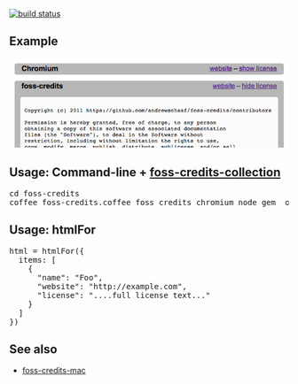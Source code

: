 [![build status](https://secure.travis-ci.org/andrewschaaf/foss-credits.png)](http://travis-ci.org/andrewschaaf/foss-credits)

## Example

![](//github.com/andrewschaaf/foss-credits/raw/master/docs/example.png)


## Usage: Command-line + [foss-credits-collection](https://github.com/andrewschaaf/foss-credits-collection)

<pre>
cd foss-credits
coffee foss-credits.coffee foss_credits chromium node gem__oily_png ... > credits.html
</pre>


## Usage: htmlFor
<pre>
html = htmlFor({
  items: [
    {
      "name": "Foo",
      "website": "http://example.com",
      "license": "....full license text..."
    }
  ]
})
</pre>

## See also

* [foss-credits-mac](https://github.com/andrewschaaf/foss-credits-mac)
